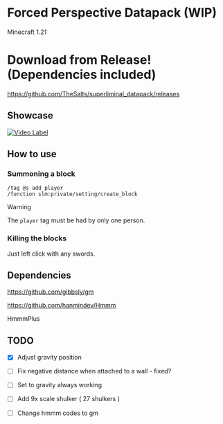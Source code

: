 # Forced Perspective Datapack (WIP)

Minecraft 1.21

# Download from Release! (Dependencies included)

<https://github.com/TheSalts/superliminal_datapack/releases>

## Showcase

[![Video Label](http://img.youtube.com/vi/0aqticgqvFc/0.jpg)](https://www.youtube.com/watch?v=0aqticgqvFc)

## How to use

### Summoning a block

```mcfunction
/tag @s add player
/function slm:private/setting/create_block
```

> [!Warning]
> The `player` tag must be had by only one person.

### Killing the blocks

Just left click with any swords.

## Dependencies

<https://github.com/gibbsly/gm>

<https://github.com/hanmindev/Hmmm>

HmmmPlus

## TODO

- [x] Adjust gravity position

- [ ] Fix negative distance when attached to a wall - fixed?

- [ ] Set to gravity always working

- [ ] Add 9x scale shulker ( 27 shulkers )

- [ ] Change hmmm codes to gm
